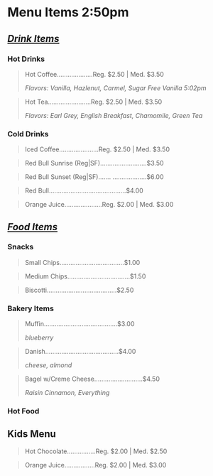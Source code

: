 # Menu Items 2:50pm

<h2><i><u>
Drink Items
</h2></i></u>

### Hot Drinks

> Hot Coffee....................Reg. $2.50 | Med. $3.50
>    
> *Flavors: Vanilla, Hazlenut, Carmel, Sugar Free Vanilla 5:02pm*

> Hot Tea........................Reg. $2.50 | Med. $3.50
>
> *Flavors: Earl Grey, English Breakfast, Chamomile, Green Tea*

### Cold Drinks

> Iced Coffee......................Reg. $2.50 | Med. $3.50

> Red Bull Sunrise (Reg|SF)..........................$3.50

> Red Bull Sunset (Reg|SF)....... ...................$6.00

> Red Bull...........................................$4.00

> Orange Juice.....................Reg. $2.00 | Med. $3.00

<h2><i><u>
Food Items
</h2></i></u>

### Snacks

> Small Chips....................................$1.00

> Medium Chips...................................$1.50

> Biscotti.......................................$2.50

### Bakery Items

> Muffin.........................................$3.00
>
> *blueberry*

> Danish.........................................$4.00
>
> *cheese, almond*

> Bagel w/Creme Cheese...........................$4.50
>
> *Raisin Cinnamon, Everything*

### Hot Food

## Kids Menu

> Hot Chocolate................Reg. $2.00 | Med. $2.50

> Orange Juice.................Reg. $2.00 | Med. $3.00